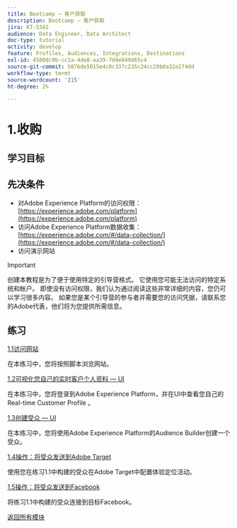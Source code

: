 ```yaml
---
title: Bootcamp — 客户获取
description: Bootcamp — 客户获取
jira: KT-5342
audience: Data Engineer, Data Architect
doc-type: tutorial
activity: develop
feature: Profiles, Audiences, Integrations, Destinations
exl-id: 4500dc9b-cc1a-4de8-aa39-7d4e849d65c4
source-git-commit: 5876de5015e4c8c337c235c24cc28b0a32e274dd
workflow-type: tm+mt
source-wordcount: '215'
ht-degree: 2%

---
```


# 1.收购

## 学习目标

## 先决条件

- 对Adobe Experience Platform的访问权限： [https://experience.adobe.com/platform](https://experience.adobe.com/platform)
- 访问Adobe Experience Platform数据收集： [https://experience.adobe.com/#/data-collection/](https://experience.adobe.com/#/data-collection/)
- 访问演示网站

>[!IMPORTANT]
>
>创建本教程是为了便于使用特定的引导营格式。 它使用您可能无法访问的特定系统和帐户。 即使没有访问权限，我们认为通过阅读这些非常详细的内容，您仍可以学习很多内容。 如果您是某个引导营的参与者并需要您的访问凭据，请联系您的Adobe代表，他们将为您提供所需信息。

## 练习

[1.1访问网站](./ex1.md)

在本练习中，您将按照脚本浏览网站。

[1.2可视化您自己的实时客户个人资料 — UI](./ex2.md)

在本练习中，您将登录到Adobe Experience Platform，并在UI中查看您自己的Real-time Customer Profile 。

[1.3创建受众 — UI](./ex3.md)

在本练习中，您将使用Adobe Experience Platform的Audience Builder创建一个受众。

[1.4操作：将受众发送到Adobe Target](./ex4.md)

使用您在练习1.1中构建的受众在Adobe Target中配置体验定位活动。

[1.5操作：将受众发送到Facebook](./ex5.md)

将练习1.1中构建的受众连接到目标Facebook。

[返回所有模块](../../overview.md)
